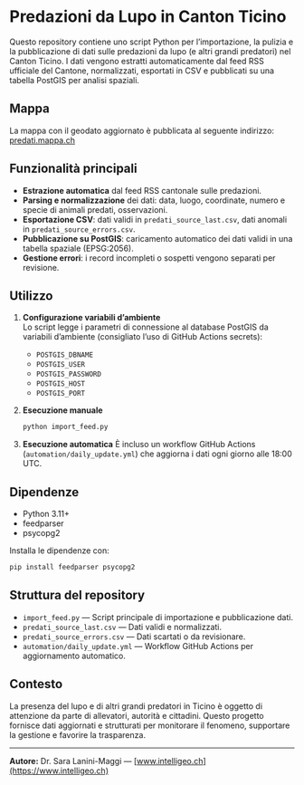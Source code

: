 # Predazioni da Lupo in Canton Ticino

Questo repository contiene uno script Python per l’importazione, la pulizia e la pubblicazione di dati sulle predazioni da lupo (e altri grandi predatori) nel Canton Ticino. I dati vengono estratti automaticamente dal feed RSS ufficiale del Cantone, normalizzati, esportati in CSV e pubblicati su una tabella PostGIS per analisi spaziali.

## Mappa

La mappa con il geodato aggiornato è pubblicata al seguente indirizzo: [predati.mappa.ch](https://predati.mappa.ch)

## Funzionalità principali

- **Estrazione automatica** dal feed RSS cantonale sulle predazioni.
- **Parsing e normalizzazione** dei dati: data, luogo, coordinate, numero e specie di animali predati, osservazioni.
- **Esportazione CSV**: dati validi in `predati_source_last.csv`, dati anomali in `predati_source_errors.csv`.
- **Pubblicazione su PostGIS**: caricamento automatico dei dati validi in una tabella spaziale (EPSG:2056).
- **Gestione errori**: i record incompleti o sospetti vengono separati per revisione.

## Utilizzo

1. **Configurazione variabili d’ambiente**  
   Lo script legge i parametri di connessione al database PostGIS da variabili d’ambiente (consigliato l’uso di GitHub Actions secrets):

   - `POSTGIS_DBNAME`
   - `POSTGIS_USER`
   - `POSTGIS_PASSWORD`
   - `POSTGIS_HOST`
   - `POSTGIS_PORT`

2. **Esecuzione manuale**
   ```sh
   python import_feed.py
   ```

3. **Esecuzione automatica**
   È incluso un workflow GitHub Actions (`automation/daily_update.yml`) che aggiorna i dati ogni giorno alle 18:00 UTC.

## Dipendenze

- Python 3.11+
- feedparser
- psycopg2

Installa le dipendenze con:
```sh
pip install feedparser psycopg2
```

## Struttura del repository

- `import_feed.py` — Script principale di importazione e pubblicazione dati.
- `predati_source_last.csv` — Dati validi e normalizzati.
- `predati_source_errors.csv` — Dati scartati o da revisionare.
- `automation/daily_update.yml` — Workflow GitHub Actions per aggiornamento automatico.

## Contesto

La presenza del lupo e di altri grandi predatori in Ticino è oggetto di attenzione da parte di allevatori, autorità e cittadini. Questo progetto fornisce dati aggiornati e strutturati per monitorare il fenomeno, supportare la gestione e favorire la trasparenza.

---

**Autore:** Dr. Sara Lanini-Maggi — [www.intelligeo.ch](https://www.intelligeo.ch)
